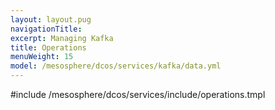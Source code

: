 ```yaml
---
layout: layout.pug
navigationTitle:
excerpt: Managing Kafka
title: Operations
menuWeight: 15
model: /mesosphere/dcos/services/kafka/data.yml
---
```


#include /mesosphere/dcos/services/include/operations.tmpl
